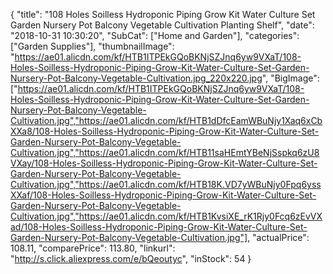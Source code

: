 {
	"title": "108 Holes Soilless Hydroponic Piping Grow Kit Water Culture Set Garden Nursery Pot Balcony Vegetable Cultivation Planting Shelf",
	"date": "2018-10-31 10:30:20",
	"SubCat": ["Home and Garden"],
	"categories": ["Garden Supplies"],
	"thumbnailImage": "https://ae01.alicdn.com/kf/HTB1ITPEkGQoBKNjSZJnq6yw9VXaT/108-Holes-Soilless-Hydroponic-Piping-Grow-Kit-Water-Culture-Set-Garden-Nursery-Pot-Balcony-Vegetable-Cultivation.jpg_220x220.jpg",
	"BigImage": ["https://ae01.alicdn.com/kf/HTB1ITPEkGQoBKNjSZJnq6yw9VXaT/108-Holes-Soilless-Hydroponic-Piping-Grow-Kit-Water-Culture-Set-Garden-Nursery-Pot-Balcony-Vegetable-Cultivation.jpg","https://ae01.alicdn.com/kf/HTB1dDfcEamWBuNjy1Xaq6xCbXXa8/108-Holes-Soilless-Hydroponic-Piping-Grow-Kit-Water-Culture-Set-Garden-Nursery-Pot-Balcony-Vegetable-Cultivation.jpg","https://ae01.alicdn.com/kf/HTB11saHEmtYBeNjSspkq6zU8VXay/108-Holes-Soilless-Hydroponic-Piping-Grow-Kit-Water-Culture-Set-Garden-Nursery-Pot-Balcony-Vegetable-Cultivation.jpg","https://ae01.alicdn.com/kf/HTB18K.VD7yWBuNjy0Fpq6yssXXaf/108-Holes-Soilless-Hydroponic-Piping-Grow-Kit-Water-Culture-Set-Garden-Nursery-Pot-Balcony-Vegetable-Cultivation.jpg","https://ae01.alicdn.com/kf/HTB1KvsiXE_rK1Rjy0Fcq6zEvVXad/108-Holes-Soilless-Hydroponic-Piping-Grow-Kit-Water-Culture-Set-Garden-Nursery-Pot-Balcony-Vegetable-Cultivation.jpg"],
	"actualPrice": 108.11,
	"comparePrice": 113.80,
	"linkurl": "http://s.click.aliexpress.com/e/bQeoutyc",
	"inStock": 54
}
